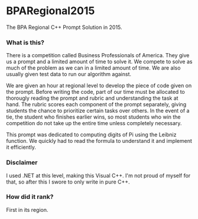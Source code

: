 # BPARegional2015
The BPA Regional C++ Prompt Solution in 2015.


### What is this?
There is a competition called Business Professionals of America. They give us a prompt and a limited amount of time to solve it. We compete to solve as much of the problem as we can in a limited amount of time. We are also usually given test data to run our algorithm against. 

We are given an hour at regional level to develop the piece of code given on the prompt. Before writing the code, part of our time must be allocated to thorougly reading the prompt and rubric and understanding the task at hand. The rubric scores each component of the prompt separately, giving students the chance to prioritize certain tasks over others. In the event of a tie, the student who finishes earlier wins, so most students who win the competition do not take up the entire time unless completely necessary.

This prompt was dedicated to computing digits of Pi using the Leibniz function. We quickly had to read the formula to understand it and implement it efficiently.

### Disclaimer
I used .NET at this level, making this Visual C++. I'm not proud of myself for that, so after this I swore to only write in pure C++.

### How did it rank?
First in its region.

